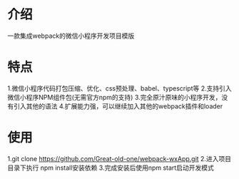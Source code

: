 # 介绍 
一款集成webpack的微信小程序开发项目模版
# 特点
1.微信小程序代码打包压缩、优化、css预处理、babel、typescript等
2.支持引入微信小程序NPM组件包(无需官方npm的支持)
3.完全原汁原味的小程序开发，没有引入其他的语法
4.扩展能力强，可以继续加入其他的webpack插件和loader
# 使用
1.git clone https://github.com/Great-old-one/webpack-wxApp.git
2.进入项目目录下执行 npm install安装依赖
3.完成安装后使用npm start启动开发模式 

